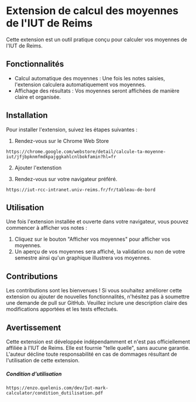 <h1>Extension de calcul des moyennes de l'IUT de Reims</h1>

<p>Cette extension est un outil pratique conçu pour calculer vos moyennes de l'IUT de Reims.</p>

<h2>Fonctionnalités</h2>

<ul>
  <li>Calcul automatique des moyennes : Une fois les notes saisies, l'extension calculera automatiquement vos moyennes.</li>
  <li>Affichage des résultats : Vos moyennes seront affichées de manière claire et organisée.</li>
</ul>

<h2>Installation</h2>

<p>Pour installer l'extension, suivez les étapes suivantes :</p>

<ol>
  <li>Rendez-vous sur le Chrome Web Store</li>
</ol>

<pre><code>https://chrome.google.com/webstore/detail/calcule-ta-moyenne-iut/jfjbpknmfmdkpajggkahlcnlbokfamin?hl=fr</code></pre>

<ol start="2">
  <li>Ajouter l'extenstion</li>
</ol>

<ol start="3">
  <li>Rendez-vous sur votre navigateur préféré.</li>
</ol>

<pre><code>https://iut-rcc-intranet.univ-reims.fr/fr/tableau-de-bord</code></pre>


<h2>Utilisation</h2>

<p>Une fois l'extension installée et ouverte dans votre navigateur, vous pouvez commencer à afficher vos notes :</p>

<ol>
  <li>Cliquez sur le bouton "Afficher vos moyennes" pour afficher vos moyennes.</li>
  <li>Un aperçu de vos moyennes sera affiché, la validation ou non de votre semestre ainsi qu'un graphique illustrera vos moyennes.</li>
</ol>

<h2>Contributions</h2>

<p>Les contributions sont les bienvenues ! Si vous souhaitez améliorer cette extension ou ajouter de nouvelles fonctionnalités, n'hésitez pas à soumettre une demande de pull sur GitHub. Veuillez inclure une description claire des modifications apportées et les tests effectués.</p>

<h2>Avertissement</h2>

<p>Cette extension est développée indépendamment et n'est pas officiellement affiliée à l'IUT de Reims. Elle est fournie "telle quelle", sans aucune garantie. L'auteur décline toute responsabilité en cas de dommages résultant de l'utilisation de cette extension.</p>

<h5>Condition d'utilisation</h5>
<pre><code>https://enzo.quelenis.com/dev/Iut-mark-calculator/condition_dutilisation.pdf</code></pre>
